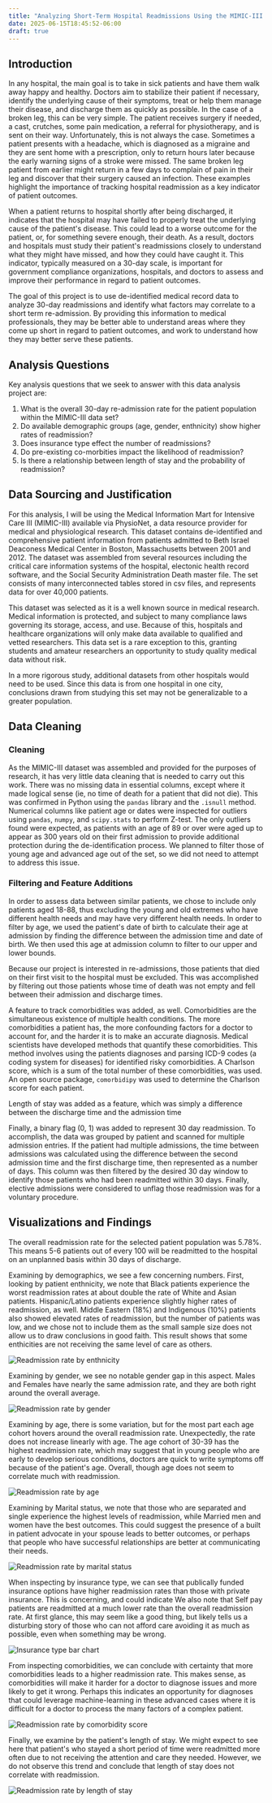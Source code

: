```yaml
---
title: "Analyzing Short-Term Hospital Readmissions Using the MIMIC-III Dataset"
date: 2025-06-15T18:45:52-06:00
draft: true
---
```


## Introduction

In any hospital, the main goal is to take in sick patients and have them walk away happy and healthy. Doctors aim to stabilize their patient if necessary, identify the underlying cause of their symptoms, treat or help them manage their disease, and discharge them as quickly as possible. In the case of a broken leg, this can be very simple. The patient receives surgery if needed, a cast, crutches, some pain medication, a referral for physiotherapy, and is sent on their way. Unfortunately, this is not always the case. Sometimes a patient presents with a headache, which is diagnosed as a migraine and they are sent home with a prescription, only to return hours later because the early warning signs of a stroke were missed. The same broken leg patient from earlier might return in a few days to complain of pain in their leg and discover that their surgery caused an infection. These examples highlight the importance of tracking hospital readmission as a key indicator of patient outcomes.

When a patient returns to hospital shortly after being discharged, it indicates that the hospital may have failed to properly treat the underlying cause of the patient's disease. This could lead to a worse outcome for the patient, or, for something severe enough, their death. As a result, doctors and hospitals must study their patient's readmissions closely to understand what they might have missed, and how they could have caught it. This indicator, typically measured on a 30-day scale, is important for government compliance organizations, hospitals, and doctors to assess and improve their performance in regard to patient outcomes. 

The goal of this project is to use de-identified medical record data to analyze 30-day readmissions and identify what factors may correlate to a short term re-admission. By providing this information to medical professionals, they may be better able to understand areas where they come up short in regard to patient outcomes, and work to understand how they may better serve these patients.

## Analysis Questions
Key analysis questions that we seek to answer with this data analysis project are:

1. What is the overall 30-day re-admission rate for the patient population within the MIMIC-III data set?
2. Do available demographic groups (age, gender, enthnicity) show higher rates of readmission?
3. Does insurance type effect the number of readmissions?
4. Do pre-existing co-morbities impact the likelihood of readmission?
5. Is there a relationship between length of stay and the probability of readmission?

## Data Sourcing and Justification

For this analysis, I will be using the Medical Information Mart for Intensive Care III (MIMIC-III) available via PhysioNet, a data resource provider for medical and physiological research. This dataset contains de-identified and comprehensive patient information from patients admitted to Beth Israel Deaconess Medical Center in Boston, Massachusetts between 2001 and 2012. The dataset was assembled from several resources including the critical care information systems of the hospital, electonic health record software, and the Social Security Administration Death master file. The set consists of many interconnected tables stored in csv files, and represents data for over 40,000 patients. 

This dataset was selected as it is a well known source in medical research. Medical information is protected, and subject to many compliance laws governing its storage, access, and use. Because of this, hospitals and healthcare organizations will only make data available to qualified and vetted researchers. This data set is a rare exception to this, granting students and amateur researchers an opportunity to study quality medical data without risk. 

In a more rigorous study, additional datasets from other hospitals would need to be used. Since this data is from one hospital in one city, conclusions drawn from studying this set may not be generalizable to a greater population. 

## Data Cleaning

### Cleaning

As the MIMIC-III dataset was assembled and provided for the purposes of research, it has very little data cleaning that is needed to carry out this work. There was no missing data in essential columns, except where it made logical sense (ie, no time of death for a patient that did not die). This was confirmed in Python using the `pandas` library and the `.isnull` method. Numerical columns like patient age or dates were inspected for outliers using `pandas`, `numpy`, and `scipy.stats` to perform Z-test. The only outliers found were expected, as patients with an age of 89 or over were aged up to appear as 300 years old on their first admission to provide additional protection during the de-identification process. We planned to filter those of young age and advanced age out of the set, so we did not need to attempt to address this issue. 

### Filtering and Feature Additions

In order to assess data between similar patients, we chose to include only patients aged 18-88, thus excluding the young and old extremes who have different health needs and may have very different health needs. In order to filter by age, we used the patient's date of birth to calculate their age at admission by finding the difference between the admission time and date of birth. We then used this age at admission column to filter to our upper and lower bounds.

Because our project is interested in re-admissions,  those patients that died on their first visit to the hospital must be excluded. This was accomplished by filtering out those patients whose time of death was not empty and fell between their admission and discharge times.

A feature to track comorbidities was added, as well. Comorbidities are the simultaneous existence of multiple health conditions. The more comorbidities a patient has, the more confounding factors for a doctor to account for, and the harder it is to make an accurate diagnosis. Medical scientists have developed methods that quantify these comorbidities. This method involves using the patients diagnoses and parsing ICD-9 codes (a coding system for diseases) for identified risky comorbidities. A Charlson score, which is a sum of the total number of these comorbidities, was used. An open source package, `comorbidipy` was used to determine the Charlson score for each patient.

Length of stay was added as a feature, which was simply a difference between the discharge time and the admission time

Finally, a binary flag (0, 1) was added to represent 30 day readmission. To accomplish, the data was grouped by patient and scanned for multiple admission entries. If the patient had multiple admissions, the time between admissions was calculated using the difference between the second admission time and the first discharge time, then represented as a number of days. This column was then filtered by the desired 30 day window to identify those patients who had been readmitted within 30 days. Finally, elective admissions were considered to unflag those readmission was for a voluntary procedure.

## Visualizations and Findings

The overall readmission rate for the selected patient population was 5.78%. This means 5-6 patients out of every 100 will be readmitted to the hospital on an unplanned basis within 30 days of discharge. 

Examining by demographics, we see a few concerning numbers. First, looking by patient enthnicity, we note that Black patients experience the worst readmission rates at about double the rate of White and Asian patients. Hispanic/Latino patients experience slightly higher rates of readmission, as well. Middle Eastern (18%) and Indigenous (10%) patients also showed elevated rates of readmission, but the number of patients was low, and we chose not to include them as the small sample size does not allow us to draw conclusions in good faith. This result shows that some enthicities are not receiving the same level of care as others.

![Readmission rate by enthnicity](/ethnicity.png)

Examining by gender, we see no notable gender gap in this aspect. Males and Females have nearly the same admission rate, and they are both right around the overall average.

![Readmission rate by gender](/gender.png)

Examining by age, there is some variation, but for the most part each age cohort hovers around the overall readmission rate. Unexpectedly, the rate does not increase linearly with age. The age cohort of 30-39 has the highest readmission rate, which may suggest that in young people who are early to develop serious conditions, doctors are quick to write symptoms off because of the patient's age. Overall, though age does not seem to correlate much with readmission.

![Readmission rate by age](/age.png)

Examining by Marital status, we note that those who are separated and single experience the highest levels of readmission, while Married men and women have the best outcomes. This could suggest the presence of a built in patient advocate in your spouse leads to better outcomes, or perhaps that people who have successful relationships are better at communicating their needs.

![Readmission rate by marital status](/marital_status.png)

When inspecting by insurance type, we can see that publically funded insurance options have higher readmission rates than those with private insurance. This is concerning, and could indicate  We also note that Self pay patients are readmitted at a much lower rate than the overall readmission rate. At first glance, this may seem like a good thing, but likely tells us a disturbing story of those who can not afford care avoiding it as much as possible, even when something may be wrong. 

![Insurance type bar chart](/insurance_type.png)

From inspecting comorbidities, we can conclude with certainty that more comorbidities leads to a higher readmission rate. This makes sense, as comorbidities will make it harder for a doctor to diagnose issues and more likely to get it wrong. Perhaps this indicates an opportunity for diagnoses that could leverage machine-learning in these advanced cases where it is difficult for a doctor to process the many factors of a complex patient. 

![Readmission rate by comorbidity score](/comorbidities.png)

Finally, we examine by the patient's length of stay. We might expect to see here that patient's who stayed a short period of time were readmitted more often due to not receiving the attention and care they needed. However, we do not observe this trend and conclude that length of stay does not correlate with readmission. 

![Readmission rate by length of stay](/length_of_stay.png)